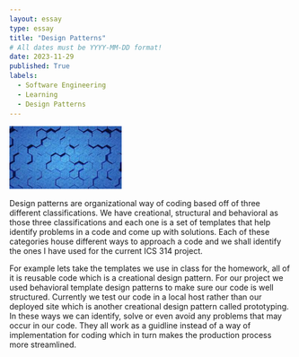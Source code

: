 ```yaml
---
layout: essay
type: essay
title: "Design Patterns"
# All dates must be YYYY-MM-DD format!
date: 2023-11-29
published: True
labels:
  - Software Engineering
  - Learning
  - Design Patterns
---
```

<img width="200px" class="rounded float-start pe-4" src="download.jpg">

Design patterns are organizational way of coding based off of three different classifications.
We have creational, structural and behavioral as those three classifications and each one is 
a set of templates that help identify problems in a code and come up with solutions. Each of these
categories house different ways to approach a code and we shall identify the ones I have used for 
the current ICS 314 project.

For example lets take the templates we use in class for the homework, all of it is reusable code 
which is a creational design pattern. For our project we used behavioral template design patterns 
to make sure our code is well structured. Currently we test our code in a local host rather than our
deployed site which is another creational design pattern called prototyping. In these ways we can identify,
solve or even avoid any problems that may occur in our code. They all work as a guidline instead of a way
of implementation for coding which in turn makes the production process more streamlined.
